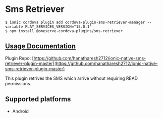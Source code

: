 # Sms Retriever

```text
$ ionic cordova plugin add cordova-plugin-sms-retriever-manager --variable PLAY_SERVICES_VERSION="15.0.1"
$ npm install @oneserve-cordova-plugins/sms-retriever
```

## [Usage Documentation](https://oneserve.gitbook.io/oneserve-cordova-plugins/plugins/sms-retriever/)

Plugin Repo: [https://github.com/hanatharesh2712/ionic-native-sms-retriever-plugin-master](https://github.com/hanatharesh2712/ionic-native-sms-retriever-plugin-master)

This plugin retrives the SMS which arrive without requiring READ permissions.

## Supported platforms

* Android

